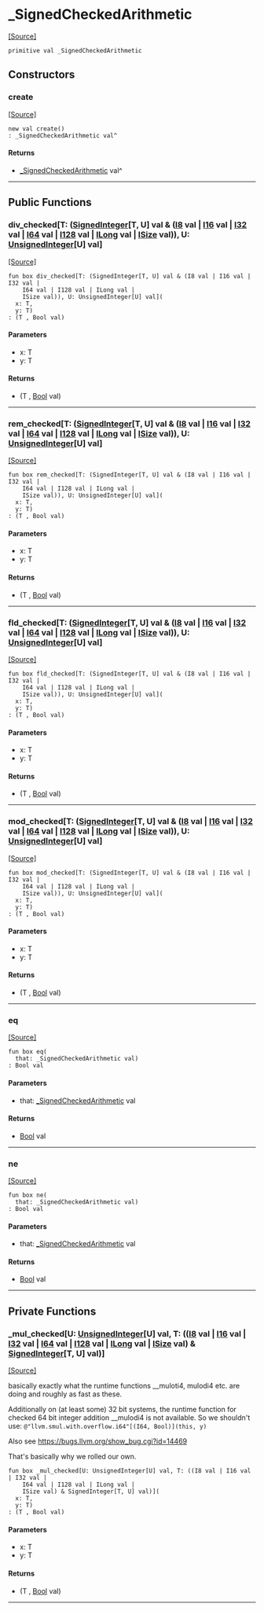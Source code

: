 # _SignedCheckedArithmetic
<span class="source-link">[[Source]](src/builtin/_arithmetic.md#L-0-44)</span>
```pony
primitive val _SignedCheckedArithmetic
```

## Constructors

### create
<span class="source-link">[[Source]](src/builtin/_arithmetic.md#L-0-44)</span>


```pony
new val create()
: _SignedCheckedArithmetic val^
```

#### Returns

* [_SignedCheckedArithmetic](builtin-_SignedCheckedArithmetic.md) val^

---

## Public Functions

### div_checked\[T: ([SignedInteger](builtin-SignedInteger.md)\[T, U\] val & ([I8](builtin-I8.md) val | [I16](builtin-I16.md) val | [I32](builtin-I32.md) val | [I64](builtin-I64.md) val | [I128](builtin-I128.md) val | [ILong](builtin-ILong.md) val | [ISize](builtin-ISize.md) val)), U: [UnsignedInteger](builtin-UnsignedInteger.md)\[U\] val\]
<span class="source-link">[[Source]](src/builtin/_arithmetic.md#L-0-79)</span>


```pony
fun box div_checked[T: (SignedInteger[T, U] val & (I8 val | I16 val | I32 val | 
    I64 val | I128 val | ILong val | 
    ISize val)), U: UnsignedInteger[U] val](
  x: T,
  y: T)
: (T , Bool val)
```
#### Parameters

*   x: T
*   y: T

#### Returns

* (T , [Bool](builtin-Bool.md) val)

---

### rem_checked\[T: ([SignedInteger](builtin-SignedInteger.md)\[T, U\] val & ([I8](builtin-I8.md) val | [I16](builtin-I16.md) val | [I32](builtin-I32.md) val | [I64](builtin-I64.md) val | [I128](builtin-I128.md) val | [ILong](builtin-ILong.md) val | [ISize](builtin-ISize.md) val)), U: [UnsignedInteger](builtin-UnsignedInteger.md)\[U\] val\]
<span class="source-link">[[Source]](src/builtin/_arithmetic.md#L-0-82)</span>


```pony
fun box rem_checked[T: (SignedInteger[T, U] val & (I8 val | I16 val | I32 val | 
    I64 val | I128 val | ILong val | 
    ISize val)), U: UnsignedInteger[U] val](
  x: T,
  y: T)
: (T , Bool val)
```
#### Parameters

*   x: T
*   y: T

#### Returns

* (T , [Bool](builtin-Bool.md) val)

---

### fld_checked\[T: ([SignedInteger](builtin-SignedInteger.md)\[T, U\] val & ([I8](builtin-I8.md) val | [I16](builtin-I16.md) val | [I32](builtin-I32.md) val | [I64](builtin-I64.md) val | [I128](builtin-I128.md) val | [ILong](builtin-ILong.md) val | [ISize](builtin-ISize.md) val)), U: [UnsignedInteger](builtin-UnsignedInteger.md)\[U\] val\]
<span class="source-link">[[Source]](src/builtin/_arithmetic.md#L-0-85)</span>


```pony
fun box fld_checked[T: (SignedInteger[T, U] val & (I8 val | I16 val | I32 val | 
    I64 val | I128 val | ILong val | 
    ISize val)), U: UnsignedInteger[U] val](
  x: T,
  y: T)
: (T , Bool val)
```
#### Parameters

*   x: T
*   y: T

#### Returns

* (T , [Bool](builtin-Bool.md) val)

---

### mod_checked\[T: ([SignedInteger](builtin-SignedInteger.md)\[T, U\] val & ([I8](builtin-I8.md) val | [I16](builtin-I16.md) val | [I32](builtin-I32.md) val | [I64](builtin-I64.md) val | [I128](builtin-I128.md) val | [ILong](builtin-ILong.md) val | [ISize](builtin-ISize.md) val)), U: [UnsignedInteger](builtin-UnsignedInteger.md)\[U\] val\]
<span class="source-link">[[Source]](src/builtin/_arithmetic.md#L-0-88)</span>


```pony
fun box mod_checked[T: (SignedInteger[T, U] val & (I8 val | I16 val | I32 val | 
    I64 val | I128 val | ILong val | 
    ISize val)), U: UnsignedInteger[U] val](
  x: T,
  y: T)
: (T , Bool val)
```
#### Parameters

*   x: T
*   y: T

#### Returns

* (T , [Bool](builtin-Bool.md) val)

---

### eq
<span class="source-link">[[Source]](src/builtin/_arithmetic.md#L-0-45)</span>


```pony
fun box eq(
  that: _SignedCheckedArithmetic val)
: Bool val
```
#### Parameters

*   that: [_SignedCheckedArithmetic](builtin-_SignedCheckedArithmetic.md) val

#### Returns

* [Bool](builtin-Bool.md) val

---

### ne
<span class="source-link">[[Source]](src/builtin/_arithmetic.md#L-0-45)</span>


```pony
fun box ne(
  that: _SignedCheckedArithmetic val)
: Bool val
```
#### Parameters

*   that: [_SignedCheckedArithmetic](builtin-_SignedCheckedArithmetic.md) val

#### Returns

* [Bool](builtin-Bool.md) val

---

## Private Functions

### _mul_checked\[U: [UnsignedInteger](builtin-UnsignedInteger.md)\[U\] val, T: (([I8](builtin-I8.md) val | [I16](builtin-I16.md) val | [I32](builtin-I32.md) val | [I64](builtin-I64.md) val | [I128](builtin-I128.md) val | [ILong](builtin-ILong.md) val | [ISize](builtin-ISize.md) val) & [SignedInteger](builtin-SignedInteger.md)\[T, U\] val)\]
<span class="source-link">[[Source]](src/builtin/_arithmetic.md#L-0-45)</span>


basically exactly what the runtime functions __muloti4, mulodi4 etc. are doing
and roughly as fast as these.

Additionally on (at least some) 32 bit systems, the runtime function for checked 64 bit integer addition __mulodi4 is not available.
So we shouldn't use: `@"llvm.smul.with.overflow.i64"[(I64, Bool)](this, y)`

Also see https://bugs.llvm.org/show_bug.cgi?id=14469

That's basically why we rolled our own.


```pony
fun box _mul_checked[U: UnsignedInteger[U] val, T: ((I8 val | I16 val | I32 val | 
    I64 val | I128 val | ILong val | 
    ISize val) & SignedInteger[T, U] val)](
  x: T,
  y: T)
: (T , Bool val)
```
#### Parameters

*   x: T
*   y: T

#### Returns

* (T , [Bool](builtin-Bool.md) val)

---

